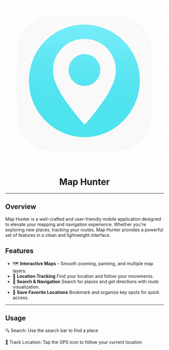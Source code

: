 <div align="center">
  <img src="app/map_hunter.png" width="600" />
</div>

<h1 align="center">Map Hunter</h1>

---

## Overview

Map Hunter is a well-crafted and user-friendly mobile application designed to elevate your mapping
and navigation experience. Whether you're exploring new places, tracking your routes.
Map Hunter provides a powerful set of features in a clean and lightweight interface.

## Features

- 🗺️ **Interactive Maps** – 
      Smooth zooming, panning, and multiple map layers.
- 📍 **Location Tracking** 
      Find your location and follow your movements.
- 🧭 **Search & Navigation** 
      Search for places and get directions with route visualization.
- 🔖 **Save Favorite Locations** 
      Bookmark and organize key spots for quick access.

---

## Usage

🔍 Search: Use the search bar to find a place

📍 Track Location: Tap the GPS icon to follow your current location
